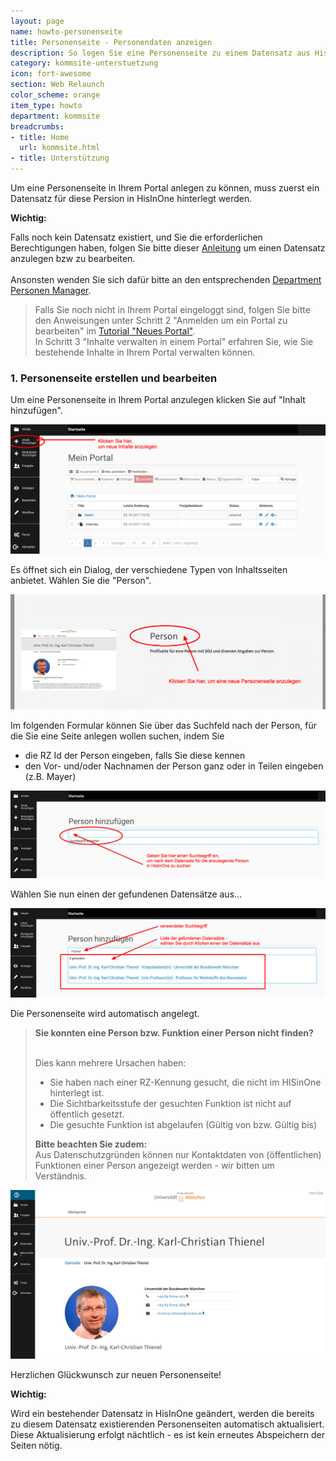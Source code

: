 ```yaml
---
layout: page
name: howto-personenseite
title: Personenseite - Personendaten anzeigen
description: So legen Sie eine Personenseite zu einem Datensatz aus HisInOne an
category: kommsite-unterstuetzung
icon: fort-awesome
section: Web Relaunch
color_scheme: orange
item_type: howto
department: kommsite
breadcrumbs:
- title: Home
  url: kommsite.html
- title: Unterstützung
---
```



Um eine Personenseite in Ihrem Portal anlegen zu können, muss zuerst ein Datensatz für diese Persion in HisInOne hinterlegt werden.

**Wichtig:** 

Falls noch kein Datensatz existiert, und Sie die erforderlichen Berechtigungen haben, folgen Sie bitte dieser <a title="Personenbearbeitung" target="_blank" href="https://wiki.unibw.de/display/HIS/Personenbearbeitung">Anleitung</a> um einen Datensatz anzulegen bzw zu bearbeiten.<br /><br />
Ansonsten wenden Sie sich dafür bitte an den entsprechenden <a title="Suche nach Departement-Personen-Manager" target="_blank" href="https://wiki.unibw.de/display/HIS/Suche+nach+Departement-Personen-Manager">Department Personen Manager</a>.

<blockquote>
Falls Sie noch nicht in Ihrem Portal eingeloggt sind, folgen Sie bitte den Anweisungen unter Schritt 2 "Anmelden um ein Portal zu bearbeiten" im <a href="/tutorial-neues-portal">Tutorial "Neues Portal"</a>.<br />
In Schritt 3 "Inhalte verwalten in einem Portal" erfahren Sie, wie Sie bestehende Inhalte in Ihrem Portal verwalten können.
</blockquote>

### 1. Personenseite erstellen und bearbeiten

Um eine Personenseite in Ihrem Portal anzulegen klicken Sie auf "Inhalt hinzufügen". 

<img src="media/kommsite/screens_howtos/howto_portal_add_content.png">

Es öffnet sich ein Dialog, der verschiedene Typen von Inhaltsseiten anbietet. 
Wählen Sie die "Person". 

<img src="media/kommsite/screens_howtos/howto_person_add_1.png">

Im folgenden Formular können Sie über das Suchfeld nach der Person, für die Sie eine Seite anlegen wollen suchen, indem Sie 

* die RZ Id der Person eingeben, falls Sie diese kennen
* den Vor- und/oder Nachnamen der Person ganz oder in Teilen eingeben (z.B. Mayer)

<img src="media/kommsite/screens_howtos/howto_person_add_2.png">

Wählen Sie nun einen der gefundenen Datensätze aus...

<img src="media/kommsite/screens_howtos/howto_person_add_3.png">

Die Personenseite wird automatisch angelegt. 

<blockquote>
<b>Sie konnten eine Person bzw. Funktion einer Person nicht finden?</b><br /><br />

Dies kann mehrere Ursachen haben:<br />

<ul>
	<li>Sie haben nach einer RZ-Kennung gesucht, die nicht im HISinOne hinterlegt ist.</li>
	<li>Die Sichtbarkeitsstufe der gesuchten Funktion ist nicht auf öffentlich gesetzt.</li>
	<li>Die gesuchte Funktion ist abgelaufen (Gültig von bzw. Gültig bis)</li>
</ul>

**Bitte beachten Sie zudem:**<br />
Aus Datenschutzgründen können nur Kontaktdaten von (öffentlichen) Funktionen einer Person angezeigt werden - wir bitten um Verständnis.
</blockquote>

<img src="media/kommsite/screens_howtos/howto_person_add_4.png">

Herzlichen Glückwunsch zur neuen Personenseite!

**Wichtig:**

Wird ein bestehender Datensatz in HisInOne geändert, werden die bereits zu diesem Datensatz existierenden Personenseiten automatisch aktualisiert.
Diese Aktualisierung erfolgt nächtlich - es ist kein erneutes Abspeichern der Seiten nötig.

